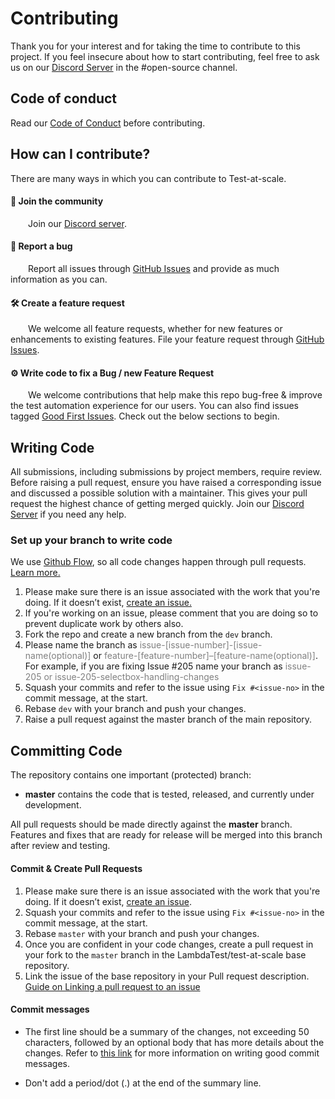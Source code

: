 # Contributing

Thank you for your interest and for taking the time to contribute to this project.
If you feel insecure about how to start contributing,
feel free to ask us on our [Discord Server](https://discord.gg/99wgdtQ99h) in the #open-source channel.

## **Code of conduct**

Read our [Code of Conduct](CODE_OF_CONDUCT.md) before contributing.

## **How can I contribute?**

There are many ways in which you can contribute to Test-at-scale.

#### 👥 Join the community
&emsp;&emsp;Join our [Discord server](https://discord.gg/99wgdtQ99h).

#### 🐞 Report a bug
&emsp;&emsp;Report all issues through [GitHub Issues](https://github.com/LambdaTest/testcafe-browser-provider-lambdatest/issues) and
provide as much information as you can.

#### 🛠 Create a feature request
&emsp;&emsp;We welcome all feature requests, whether for new features
or enhancements to existing features. File your feature request through [GitHub Issues](https://github.com/LambdaTest/testcafe-browser-provider-lambdatest/issues).

#### ⚙️ Write code to fix a Bug / new Feature Request
&emsp;&emsp;We welcome contributions that help make this
repo bug-free & improve the test automation experience for our users.
You can also find issues
tagged [Good First Issues](https://github.com/LambdaTest/testcafe-browser-provider-lambdatest/issues).
Check out the below sections to begin.

## **Writing Code**

All submissions, including submissions by project members,
require review. Before raising a pull request, ensure you have
raised a corresponding issue and discussed a possible solution with a maintainer.
This gives your pull request the highest chance of getting merged quickly.
Join our [Discord Server](https://discord.gg/99wgdtQ99h) if you need any help.

### Set up your branch to write code

We use [Github Flow](https://docs.github.com/en/get-started/using-github/github-flow),
so all code changes happen through pull requests.
[Learn more.](https://blog.scottlowe.org/2015/01/27/using-fork-branch-git-workflow/)

1. Please make sure there is an issue associated with the work that you're doing. If it doesn’t exist, [create an issue.]()
2. If you're working on an issue, please comment that you are doing so to prevent duplicate work by others also.
3. Fork the repo and create a new branch from the `dev` branch.
4. Please name the branch as <span style="color:grey">issue-[issue-number]-[issue-name(optional)]</span> or <span style="color:grey">feature-[feature-number]–[feature-name(optional)]</span>. For example, if you are fixing Issue #205 name your branch as <span style="color:grey">issue-205 or  issue-205-selectbox-handling-changes</span>
5. Squash your commits and refer to the issue using `Fix #<issue-no>` in the commit message, at the start.
6. Rebase `dev` with your branch and push your changes.
7. Raise a pull request against the master branch of the main repository.

## **Committing Code**

The repository contains one important (protected) branch:

- **master** contains the code that is tested, released, and currently under development.

All pull requests should be made directly against the **master** branch. Features and fixes that are ready for release will be merged into this branch after review and testing.

#### **Commit & Create Pull Requests**

1. Please make sure there is an issue associated with the work that you're doing. If it doesn’t exist, [create an issue](https://github.com/LambdaTest/testcafe-browser-provider-lambdatest/issues).
2. Squash your commits and refer to the issue using `Fix #<issue-no>` in the commit message, at the start.
3. Rebase `master` with your branch and push your changes.
4. Once you are confident in your code changes, create a pull request in your fork to the `master` branch in the LambdaTest/test-at-scale base repository.
5. Link the issue of the base repository in your Pull request description. [Guide on Linking a pull request to an issue](https://docs.github.com/en/issues/tracking-your-work-with-issues/linking-a-pull-request-to-an-issue)

####  **Commit messages**

- The first line should be a summary of the changes, not exceeding 50
  characters, followed by an optional body that has more details about the
  changes. Refer to [this link](https://github.com/erlang/otp/wiki/writing-good-commit-messages)
  for more information on writing good commit messages.

- Don't add a period/dot (.) at the end of the summary line.
